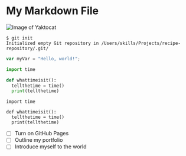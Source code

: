 # My Markdown File

![Image of Yaktocat](https://octodex.github.com/images/yaktocat.png)

```
$ git init
Initialized empty Git repository in /Users/skills/Projects/recipe-repository/.git/
```

``` javascript
var myVar = "Hello, world!";
```

``` python
import time

def whattimeisit():
  tellthetime = time()
  print(tellthetime)
```

```
import time

def whattimeisit():
  tellthetime = time()
  print(tellthetime)
```
- [ ] Turn on GitHub Pages
- [ ] Outline my portfolio
- [ ] Introduce myself to the world
